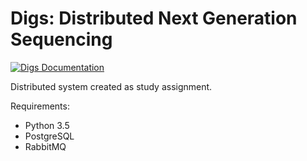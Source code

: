 Digs: Distributed Next Generation Sequencing
============================================

[![Digs 
Documentation](https://readthedocs.org/projects/distributed-ngs/badge/?version=latest)](https://distributed-ngs.readthedocs.org)

Distributed system created as study assignment. 

Requirements:

* Python 3.5
* PostgreSQL 
* RabbitMQ
